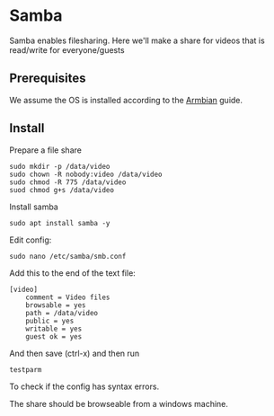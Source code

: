 # Samba

Samba enables filesharing. Here we'll make a share for videos that is read/write for everyone/guests

## Prerequisites

We assume the OS is installed according to the [Armbian](./ARMBIAN.md) guide.

## Install

Prepare a file share

    sudo mkdir -p /data/video
    sudo chown -R nobody:video /data/video
    sudo chmod -R 775 /data/video
    suod chmod g+s /data/video

Install samba

    sudo apt install samba -y

Edit config:

    sudo nano /etc/samba/smb.conf

Add this to the end of the text file:

    [video]
        comment = Video files
        browsable = yes
        path = /data/video
        public = yes
        writable = yes
        guest ok = yes

And then save (ctrl-x) and then run 

    testparm

To check if the config has syntax errors.

The share should be browseable from a windows machine.
